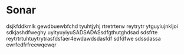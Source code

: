 # Sonar
dsjkfddkmlk
gewdbuewbfchd
tyuhtjyhj
rtretrterw
reytrytr
ytguyiujnkljoi
sdkjashdfweghy
uyityuyiyuSADSADASsdfgthutghdsad
sdsfrte
reytrtrtuhtuytrytrasfdsfaer4ewdawdsdasfdf
sdfdfwe
sdssdassa
ewrfedfrfreewqewqr
